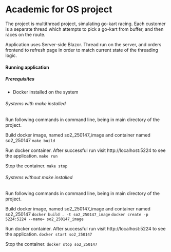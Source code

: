 # Academic for OS project

The project is multithread project, simulating go-kart racing. Each customer is a separate thread which attempts to pick a go-kart from buffer, and then races on the route.

Application uses Server-side Blazor. Thread run on the server, and orders frontend to refresh page in order to match current state of the threading logic.

#### Running application

##### Prerequisites
- Docker installed on the system 

###### Systems with make installed
Run following commands in command line, being in main directory of the project.

Build docker image, named so2_250147_image and container named so2_250147
```make build```

Run docker container. After successful run visit http://localhost:5224 to see the application.
```make run```

Stop the container.
```make stop```

###### Systems without make installed
Run following commands in command line, being in main directory of the project.

Build docker image, named so2_250147_image and container named so2_250147
```docker build . -t so2_250147_image```
```docker create -p 5224:5224 --name= so2_250147_image```

Run docker container. After successful run visit http://localhost:5224 to see the application.
```docker start so2_250147```

Stop the container.
```docker stop so2_250147```